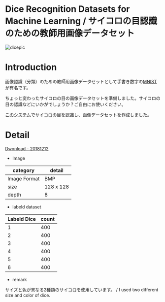# Dice Recognition Datasets for Machine Learning / サイコロの目認識のための教師用画像データセット

![dicepic](https://raw.githubusercontent.com/tomitomi3/DiceRecognitionDatasetForML/master/_img/pic_dice.jpg)

# Introduction
画像認識（分類）のための教師用画像データセットとして手書き数字の[MNIST](https://en.wikipedia.org/wiki/MNIST_database)が有名です。

ちょっと変わったサイコロの目の画像データセットを準備しました。サイコロの目の認識などにいかがでしょうか？ご自由にお使いください。

[このシステム](https://github.com/tomitomi3/DiceRecognizeSystem)でサイコロの目を認識し、画像データセットを作成しました。

# Detail

[Dwonload - 20181212](https://github.com/tomitomi3/DiceRecognitionDatasetForML/raw/master/dataset/DiceDataset_20181214.zip)

* Image

| category | detail |
----|---- 
| Image Format | BMP |
| size | 128 x 128 |
| depth | 8 |

* labeld dataset

| Labeld Dice | count |
----|---- 
| 1 | 400 |
| 2 | 400 |
| 3 | 400 |
| 4 | 400 |
| 5 | 400 |
| 6 | 400 |

* remark

サイズと色が異なる2種類のサイコロを使用しています。 / I used two different size and color of dice.
